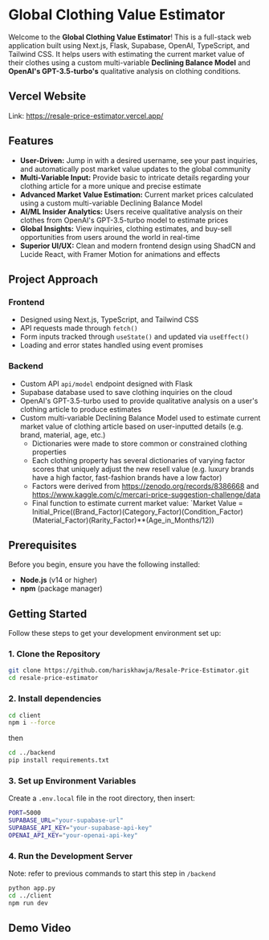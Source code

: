# Global Clothing Value Estimator

Welcome to the **Global Clothing Value Estimator**! This is a full-stack web application built using Next.js, Flask, Supabase, OpenAI, TypeScript, and Tailwind CSS. It helps users with estimating the current market value of their clothes using a custom multi-variable **Declining Balance Model** and **OpenAI's GPT-3.5-turbo's** qualitative analysis on clothing conditions.

## Vercel Website
Link: https://resale-price-estimator.vercel.app/

## Features
- **User-Driven:** Jump in with a desired username, see your past inquiries, and automatically post market value updates to the global community
- **Multi-Variable Input:** Provide basic to intricate details regarding your clothing article for a more unique and precise estimate
- **Advanced Market Value Estimation:** Current market prices calculated using a custom multi-variable Declining Balance Model
- **AI/ML Insider Analytics:** Users receive qualitative analysis on their clothes from OpenAI's GPT-3.5-turbo model to estimate prices
- **Global Insights:** View inquiries, clothing estimates, and buy-sell opportunities from users around the world in real-time
- **Superior UI/UX:** Clean and modern frontend design using ShadCN and Lucide React, with Framer Motion for animations and effects

## Project Approach

### Frontend
- Designed using Next.js, TypeScript, and Tailwind CSS
- API requests made through `fetch()`
- Form inputs tracked through `useState()` and updated via `useEffect()`
- Loading and error states handled using event promises

### Backend
- Custom API `api/model` endpoint designed with Flask
- Supabase database used to save clothing inquiries on the cloud
- OpenAI's GPT-3.5-turbo used to provide qualitative analysis on a user's clothing article to produce estimates
- Custom multi-variable Declining Balance Model used to estimate current market value of clothing article based on user-inputted details (e.g. brand, material, age, etc.)
  - Dictionaries were made to store common or constrained clothing properties
  - Each clothing property has several dictionaries of varying factor scores that uniquely adjust the new resell value (e.g. luxury brands have a high factor, fast-fashion brands have a low factor)
  - Factors were derived from https://zenodo.org/records/8386668 and https://www.kaggle.com/c/mercari-price-suggestion-challenge/data
  - Final function to estimate current market value: `Market Value = Initial_Price((Brand_Factor)(Category_Factor)(Condition_Factor)(Material_Factor)(Rarity_Factor)**(Age_in_Months/12))
  
## Prerequisites

Before you begin, ensure you have the following installed:

- **Node.js** (v14 or higher)
- **npm** (package manager)

## Getting Started

Follow these steps to get your development environment set up:

### 1. Clone the Repository

```bash
git clone https://github.com/hariskhawja/Resale-Price-Estimator.git
cd resale-price-estimator
```

### 2. Install dependencies

```bash
cd client
npm i --force
```

then

```bash
cd ../backend
pip install requirements.txt
```

### 3. Set up Environment Variables
Create a `.env.local` file in the root directory, then insert:
```bash
PORT=5000
SUPABASE_URL="your-supabase-url"
SUPABASE_API_KEY="your-supabase-api-key"
OPENAI_API_KEY="your-openai-api-key"
```

### 4. Run the Development Server
Note: refer to previous commands to start this step in `/backend`

```bash
python app.py
cd ../client
npm run dev
```

## Demo Video

